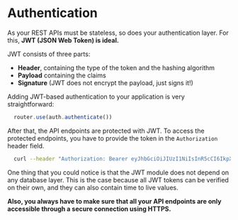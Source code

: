 # Authentication

As your REST APIs must be stateless, so does your authentication layer. For this, **JWT (JSON Web Token) is ideal.**

JWT consists of three parts:

- **Header**, containing the type of the token and the hashing algorithm
- **Payload** containing the claims
- **Signature** (JWT does not encrypt the payload, just signs it!)

Adding JWT-based authentication to your application is very straightforward:

```js
  router.use(auth.authenticate())
```

After that, the API endpoints are protected with JWT. To access the protected endpoints, you have to provide the token in the `Authorization` header field.

```sh
  curl --header "Authorization: Bearer eyJhbGciOiJIUzI1NiIsInR5cCI6IkpXVCJ9.eyJzdWIiOiIxMjM0NTY3ODkwIiwibmFtZSI6IkpvaG4gRG9lIiwiYWRtaW4iOnRydWV9.TJVA95OrM7E2cBab30RMHrHDcEfxjoYZgeFONFh7HgQ" my-website.com
```

One thing that you could notice is that the JWT module does not depend on any database layer. This is the case because all JWT tokens can be verified on their own, and they can also contain time to live values.

**Also, you always have to make sure that all your API endpoints are only accessible through a secure connection using HTTPS.**
